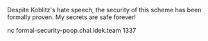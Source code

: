 Despite Koblitz's hate speech, the security of this scheme has been formally proven. My secrets are safe forever!

nc formal-security-poop.chal.idek.team 1337


